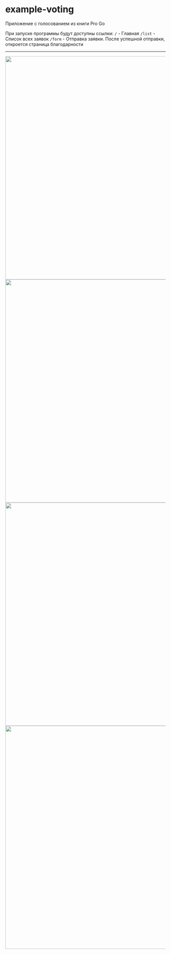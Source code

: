 # example-voting
Приложение с голосованием из книги Pro Go

При запуске программы будут доступны ссылки:
```/``` - Главная
```/list``` - Список всех заявок
```/form``` - Отправка заявки. После успешной отправки, откроется страница благодарности
<hr>
<img src="/скрины/1.png" width="700px"/>
<img src="/скрины/2.png" width="700px"/>
<img src="/скрины/3.png" width="700px"/>
<img src="/скрины/4.png" width="700px"/>

